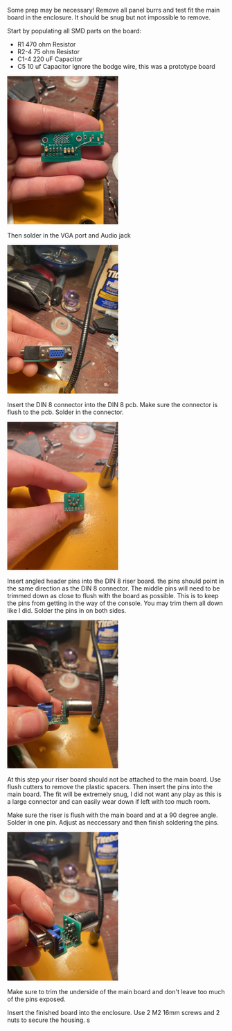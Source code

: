 Some prep may be necessary! Remove all panel burrs and test fit the main board in the enclosure. It should be snug but
not impossible to remove. 

Start by populating all SMD parts on the board:
+ R1    470 ohm Resistor
+ R2-4  75  ohm Resistor 
+ C1-4  220 uF  Capacitor
+ C5    10  uf  Capacitor
Ignore the bodge wire, this was a prototype board

<img src="Board%20Images/SMD.jpg" width="256" >

Then solder in the VGA port and Audio jack

<img src="Board%20Images/Connectors.jpg" width="256" > 

Insert the DIN 8 connector into the DIN 8 pcb. Make sure the connector is flush to the pcb.
Solder in the connector.

<img src="Board%20Images/DIN8.jpg" width="256" > 

Insert angled header pins into the DIN 8 riser board. the pins should point in the same direction as the DIN 8 connector.
The middle pins will need to be trimmed down as close to flush with the board as possible. This is to keep the 
pins from getting in the way of the console. You may trim them all down like I did. 
Solder the pins in on both sides. 

<img src="Board%20Images/Pin%20Direction.jpg" width="256" > 

At this step your riser board should not be attached to the main board. Use flush cutters to remove the plastic spacers.
Then insert the pins into the main board. The fit will be extremely snug, I did not want any play as this is a large connector and 
can easily wear down if left with too much room. 

Make sure the riser is flush with the main board and at a 90 degree angle. Solder in one pin. 
Adjust as neccessary and then finish soldering the pins. 

<img src="Board%20Images/Angled%20View.jpg" width="256" >

Make sure to trim the underside of the main board and don't leave too much of the pins exposed. 

Insert the finished board into the enclosure. Use 2 M2 16mm screws and 2 nuts to secure the housing. s